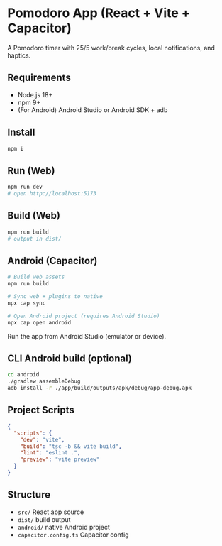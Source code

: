 # Pomodoro App (React + Vite + Capacitor)

A Pomodoro timer with 25/5 work/break cycles, local notifications, and haptics.

## Requirements
- Node.js 18+
- npm 9+
- (For Android) Android Studio or Android SDK + adb

## Install
```bash
npm i
```

## Run (Web)
```bash
npm run dev
# open http://localhost:5173
```

## Build (Web)
```bash
npm run build
# output in dist/
```

## Android (Capacitor)
```bash
# Build web assets
npm run build

# Sync web + plugins to native
npx cap sync

# Open Android project (requires Android Studio)
npx cap open android
```
Run the app from Android Studio (emulator or device).

## CLI Android build (optional)
```bash
cd android
./gradlew assembleDebug
adb install -r ./app/build/outputs/apk/debug/app-debug.apk
```

## Project Scripts
```json
{
  "scripts": {
    "dev": "vite",
    "build": "tsc -b && vite build",
    "lint": "eslint .",
    "preview": "vite preview"
  }
}
```

## Structure
- `src/` React app source
- `dist/` build output
- `android/` native Android project
- `capacitor.config.ts` Capacitor config
